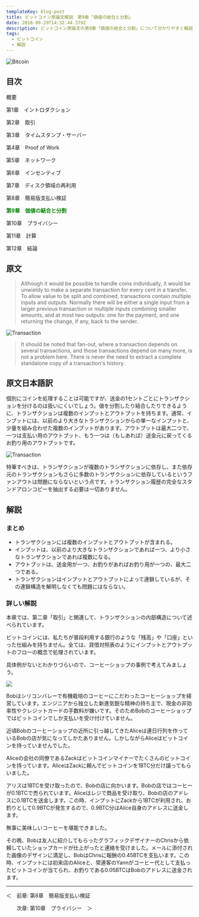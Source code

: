 ```yaml
---
templateKey: blog-post
title: ビットコイン原論文解説　第9章「価値の結合と分割」
date: 2018-09-29T14:32:44.379Z
description: ビットコイン原論文の第9章「価値の結合と分割」について分かりやすく解説します。
tags:
  - ビットコイン
  - 解説
---
```

![Bitcoin](/img/bitcoin-header.jpg)

## 目次

概要

第1章　イントロダクション

第2章　取引

第3章　タイムスタンプ・サーバー

第4章　Proof of Work

第5章　ネットワーク

第6章　インセンティブ

第7章　ディスク領域の再利用

第8章　簡易版支払い検証

**<font color="Green">第9章　価値の結合と分割</font>**

第10章　プライバシー

第11章　計算

第12章　結論

## 原文

> Although it would be possible to handle coins individually, it would be unwieldy to make a separate transaction for every cent in a transfer. To allow value to be split and combined, transactions contain multiple inputs and outputs. Normally there will be either a single input from a larger previous transaction or multiple inputs combining smaller amounts, and at most two outputs: one for the payment, and one returning the change, if any, back to the sender.

![Transaction](/img/bitcoin_utxo_pdf.png)

> It should be noted that fan-out, where a transaction depends on several transactions, and those transactions depend on many more, is not a problem here. There is never the need to extract a complete standalone copy of a transaction's history.

## 原文日本語訳

個別にコインを処理することは可能ですが、送金の1セントごとにトランザクションを分けるのは扱いにくいでしょう。値を分割したり結合したりできるように、トランザクションは複数のインプットとアウトプットを持ちます。通常、インプットには、以前のより大きなトランザクションからの単一なインプットと、少量を組み合わせた複数のインプットがあります。アウトプットは最大二つで、一つは支払い用のアウトプット、もう一つは（もしあれば）送金元に戻ってくるお釣り用のアウトプットです。

![Transaction](/img/bitcoin_utxo_pdf.png)

特筆すべきは、トランザクションが複数のトランザクションに依存し、また依存元のトランザクションもさらに多数のトランザクションに依存しているというファンアウトは問題にならないという点です。トランザクション履歴の完全なスタンドアロンコピーを抽出する必要は一切ありません。

## 解説

### まとめ

* トランザクションには複数のインプットとアウトプットが含まれる。
* インプットは、以前のより大きなトランザクションであれば一つ、より小さなトランザクションであれば複数になる。
* アウトプットは、送金用が一つ、お釣りがあればお釣り用が一つの、最大二つである。
* トランザクションはインプットとアウトプットによって連鎖しているが、その連鎖構造を解明しなくても問題にはならない。

### 詳しい解説

本章では、第二章「取引」と関連して、トランザクションの内部構造について述べられています。

ビットコインには、私たちが普段利用する銀行のような「残高」や「口座」といった仕組みを持ちません。全ては、貸借対照表のようにインプットとアウトプットのフローの概念で処理されています。

具体例がないとわかりづらいので、コーヒーショップの事例で考えてみましょう。

![](/img/transaction.png)

Bobはシリコンバレーで有機栽培のコーヒーにこだわったコーヒーショップを経営しています。エンジニアから独立した新進気鋭な精神の持ち主で、現金の非効率性やクレジットカードの手数料が嫌いです。そのためBobのコーヒーショップではビットコインでしか支払いを受け付けていません。

近頃Bobのコーヒーショップの近所に引っ越してきたAliceは連日行列を作っているBobの店が気になってしかたありません。しかしながらAliceはビットコインを持っていませんでした。

Aliceの会社の同僚であるZackはビットコインマイナーでたくさんのビットコインを持っています。AliceはZackに頼んでビットコインを1BTC分だけ譲ってもらいました。

アリスは1BTCを受け取ったので、Bobの店に向かいます。Bobの店ではコーヒーが0.1BTCで売られています。Aliceはレジで商品を受け取り、Bobの店のアドレスに0.1BTCを送金します。この時、インプットにZackから1BTCが利用され、お釣りとして0.9BTCが発生するので、0.9BTC分はAlice自身のアドレスに送金します。

無事に美味しいコーヒーを堪能できました。

その晩、Bobは友人に紹介してもらったグラフィックデザイナーのChrisから依頼していたショップカードが仕上がったと連絡を受けました。メールに添付された画像のデザインに満足し、BobはChrisに報酬の0.45BTCを支払います。この時、インプットには初来店のAliceと、常連客のYannがコーヒー代として支払ったビットコインが当てられ、お釣りである0.05BTCはBobのアドレスに送金されます。

<hr>
＜　前章: 第8章　簡易版支払い検証

　　次章: 第10章　プライバシー　＞
